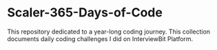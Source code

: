 # Scaler-365-Days-of-Code
This repository dedicated to a year-long coding journey. This collection documents daily coding challenges I did on InterviewBit Platform.
